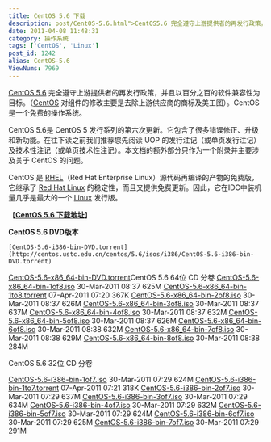 ```yaml
---
title: CentOS 5.6 下载
description: post/CentOS-5.6.html">CentOS5.6 完全遵守上游提供者的再发行政策，并且以百分之百的软件兼容性为目标。（/tags/CentOS">CentOS 对组件的修改主要是去除上游供应商的商标及美工图）。CentOS是一个免费的操作系统。CentOS5.6是CentOS5发行系列的第六次更新。它包含了很多错误修正、升级和新功能。在往下读之前我们推荐您先阅读UOP的发行注记（或单页发行注记）及技术性注记（或单页技术性注记）。本文档的额外部分只作为一个附录并主要涉及关于CentOS的问题。CentOS是 post/RHEL-5.5.html">RHEL（RedHatEnterpriseLinux）源代码再编译的产物的免费版，它继承了 /tags/RedHat">RedHatLinux 的稳定性，而且又提供免费更新。因此，它在IDC中装机量几乎是最大的一个 /tags/Linux">Linux 发行版。……
date: 2011-04-08 11:48:31
category: 操作系统
tags: ['CentOS', 'Linux']
post_id: 1242
alias: CentOS-5.6
ViewNums: 7969
---
```


[CentOS 5.6](/blog/centos-56) 完全遵守上游提供者的再发行政策，并且以百分之百的软件兼容性为目标。（[CentOS](/tags/CentOS) 对组件的修改主要是去除上游供应商的商标及美工图）。CentOS 是一个免费的操作系统。

CentOS 5.6是 CentOS 5 发行系列的第六次更新。它包含了很多错误修正、升级和新功能。在往下读之前我们推荐您先阅读 UOP 的发行注记（或单页发行注记）及技术性注记（或单页技术性注记）。本文档的额外部分只作为一个附录并主要涉及关于 CentOS 的问题。

CentOS 是 [RHEL](/blog/rhel-55)（Red Hat Enterprise Linux）源代码再编译的产物的免费版，它继承了 [Red Hat Linux](/tags/RedHat) 的稳定性，而且又提供免费更新。因此，它在IDC中装机量几乎是最大的一个 [Linux](/tags/Linux) 发行版。

【[**CentOS 5.6 下载地址**](/blog/centos-56)】

**CentOS 5.6 DVD版本**

```
[CentOS-5.6-i386-bin-DVD.torrent](http://centos.ustc.edu.cn/centos/5.6/isos/i386/CentOS-5.6-i386-bin-DVD.torrent)
```
[CentOS-5.6-x86_64-bin-DVD.torrent](http://centos.ustc.edu.cn/centos/5.6/isos/x86_64/CentOS-5.6-x86_64-bin-DVD.torrent)CentOS 5.6 64位 CD 分卷 [CentOS-5.6-x86_64-bin-1of8.iso](http://centos.ustc.edu.cn/centos/5.6/isos/x86_64/CentOS-5.6-x86_64-bin-1of8.iso)     30-Mar-2011 08:37  625M [CentOS-5.6-x86_64-bin-1to8.torrent](http://centos.ustc.edu.cn/centos/5.6/isos/x86_64/CentOS-5.6-x86_64-bin-1to8.torrent) 07-Apr-2011 07:20  367K [CentOS-5.6-x86_64-bin-2of8.iso](http://centos.ustc.edu.cn/centos/5.6/isos/x86_64/CentOS-5.6-x86_64-bin-2of8.iso)     30-Mar-2011 08:37  626M [CentOS-5.6-x86_64-bin-3of8.iso](http://centos.ustc.edu.cn/centos/5.6/isos/x86_64/CentOS-5.6-x86_64-bin-3of8.iso)     30-Mar-2011 08:37  637M [CentOS-5.6-x86_64-bin-4of8.iso](http://centos.ustc.edu.cn/centos/5.6/isos/x86_64/CentOS-5.6-x86_64-bin-4of8.iso)     30-Mar-2011 08:37  632M [CentOS-5.6-x86_64-bin-5of8.iso](http://centos.ustc.edu.cn/centos/5.6/isos/x86_64/CentOS-5.6-x86_64-bin-5of8.iso)     30-Mar-2011 08:37  626M [CentOS-5.6-x86_64-bin-6of8.iso](http://centos.ustc.edu.cn/centos/5.6/isos/x86_64/CentOS-5.6-x86_64-bin-6of8.iso)     30-Mar-2011 08:38  632M [CentOS-5.6-x86_64-bin-7of8.iso](http://centos.ustc.edu.cn/centos/5.6/isos/x86_64/CentOS-5.6-x86_64-bin-7of8.iso)     30-Mar-2011 08:38  629M [CentOS-5.6-x86_64-bin-8of8.iso](http://centos.ustc.edu.cn/centos/5.6/isos/x86_64/CentOS-5.6-x86_64-bin-8of8.iso)     30-Mar-2011 08:38  284M

CentOS 5.6 32位 CD 分卷

[CentOS-5.6-i386-bin-1of7.iso](http://centos.ustc.edu.cn/centos/5.6/isos/i386/CentOS-5.6-i386-bin-1of7.iso)     30-Mar-2011 07:29  624M [CentOS-5.6-i386-bin-1to7.torrent](http://centos.ustc.edu.cn/centos/5.6/isos/i386/CentOS-5.6-i386-bin-1to7.torrent) 07-Apr-2011 07:21  318K [CentOS-5.6-i386-bin-2of7.iso](http://centos.ustc.edu.cn/centos/5.6/isos/i386/CentOS-5.6-i386-bin-2of7.iso)     30-Mar-2011 07:29  637M [CentOS-5.6-i386-bin-3of7.iso](http://centos.ustc.edu.cn/centos/5.6/isos/i386/CentOS-5.6-i386-bin-3of7.iso)     30-Mar-2011 07:29  634M [CentOS-5.6-i386-bin-4of7.iso](http://centos.ustc.edu.cn/centos/5.6/isos/i386/CentOS-5.6-i386-bin-4of7.iso)     30-Mar-2011 07:29  632M [CentOS-5.6-i386-bin-5of7.iso](http://centos.ustc.edu.cn/centos/5.6/isos/i386/CentOS-5.6-i386-bin-5of7.iso)     30-Mar-2011 07:29  624M [CentOS-5.6-i386-bin-6of7.iso](http://centos.ustc.edu.cn/centos/5.6/isos/i386/CentOS-5.6-i386-bin-6of7.iso)     30-Mar-2011 07:29  625M [CentOS-5.6-i386-bin-7of7.iso](http://centos.ustc.edu.cn/centos/5.6/isos/i386/CentOS-5.6-i386-bin-7of7.iso)     30-Mar-2011 07:29  291M
```

```
